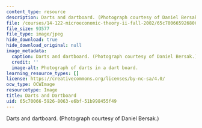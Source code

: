 ```yaml
---
content_type: resource
description: Darts and dartboard. (Photograph courtesy of Daniel Bersak.)
file: /courses/14-122-microeconomic-theory-ii-fall-2002/65c7006659268063e6bf51b998455f49_14-122f02.jpg
file_size: 93577
file_type: image/jpeg
hide_download: true
hide_download_original: null
image_metadata:
  caption: Darts and dartboard. (Photograph courtesy of Daniel Bersak.)
  credit: ''
  image-alt: Photograph of darts in a dart board.
learning_resource_types: []
license: https://creativecommons.org/licenses/by-nc-sa/4.0/
ocw_type: OCWImage
resourcetype: Image
title: Darts and Dartboard
uid: 65c70066-5926-8063-e6bf-51b998455f49
---
```

Darts and dartboard. (Photograph courtesy of Daniel Bersak.)